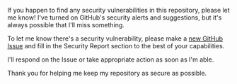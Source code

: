 If you happen to find any security vulnerabilities in this repository, please let me know! I've turned on GitHub's security alerts and suggestions, but it's always possible that I'll miss something.

To let me know there's a security vulnerability, please make a [new GitHub Issue](https://github.com/emmahsax/slack_messaging/issues/new) and fill in the Security Report section to the best of your capabilities.

I'll respond on the Issue or take appropriate action as soon as I'm able.

Thank you for helping me keep my repository as secure as possible.
